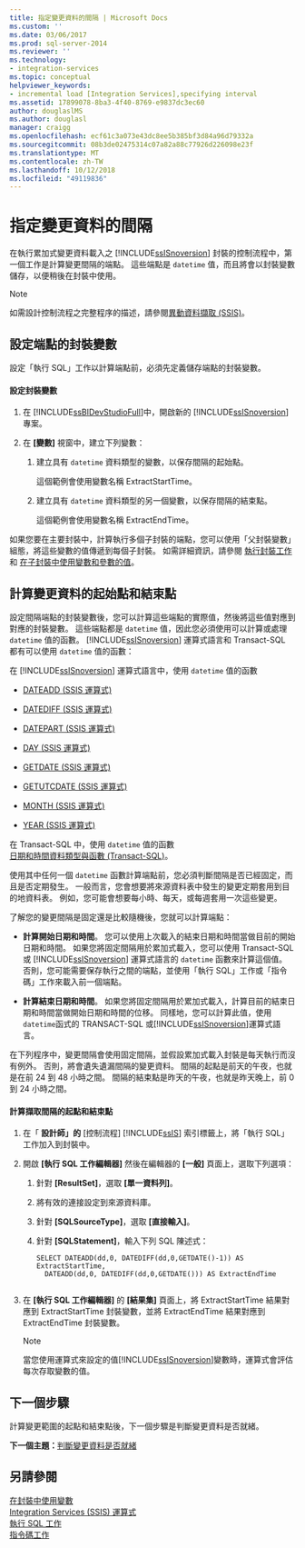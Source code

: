 ```yaml
---
title: 指定變更資料的間隔 | Microsoft Docs
ms.custom: ''
ms.date: 03/06/2017
ms.prod: sql-server-2014
ms.reviewer: ''
ms.technology:
- integration-services
ms.topic: conceptual
helpviewer_keywords:
- incremental load [Integration Services],specifying interval
ms.assetid: 17899078-8ba3-4f40-8769-e9837dc3ec60
author: douglaslMS
ms.author: douglasl
manager: craigg
ms.openlocfilehash: ecf61c3a073e43dc8ee5b385bf3d84a96d79332a
ms.sourcegitcommit: 08b3de02475314c07a82a88c77926d226098e23f
ms.translationtype: MT
ms.contentlocale: zh-TW
ms.lasthandoff: 10/12/2018
ms.locfileid: "49119836"
---
```

# <a name="specify-an-interval-of-change-data"></a>指定變更資料的間隔
  在執行累加式變更資料載入之 [!INCLUDE[ssISnoversion](../../includes/ssisnoversion-md.md)] 封裝的控制流程中，第一個工作是計算變更間隔的端點。 這些端點是 `datetime` 值，而且將會以封裝變數儲存，以便稍後在封裝中使用。  
  
> [!NOTE]  
>  如需設計控制流程之完整程序的描述，請參閱[異動資料擷取 &#40;SSIS&#41;](change-data-capture-ssis.md)。  
  
## <a name="set-up-package-variables-for-the-endpoints"></a>設定端點的封裝變數  
 設定「執行 SQL」工作以計算端點前，必須先定義儲存端點的封裝變數。  
  
#### <a name="to-set-up-package-variables"></a>設定封裝變數  
  
1.  在 [!INCLUDE[ssBIDevStudioFull](../../includes/ssbidevstudiofull-md.md)]中，開啟新的 [!INCLUDE[ssISnoversion](../../includes/ssisnoversion-md.md)] 專案。  
  
2.  在 **[變數]** 視窗中，建立下列變數：  
  
    1.  建立具有 `datetime` 資料類型的變數，以保存間隔的起始點。  
  
         這個範例會使用變數名稱 ExtractStartTime。  
  
    2.  建立具有 `datetime` 資料類型的另一個變數，以保存間隔的結束點。  
  
         這個範例會使用變數名稱 ExtractEndTime。  
  
 如果您要在主要封裝中，計算執行多個子封裝的端點，您可以使用「父封裝變數」組態，將這些變數的值傳遞到每個子封裝。 如需詳細資訊，請參閱 [執行封裝工作](../control-flow/execute-package-task.md) 和 [在子封裝中使用變數和參數的值](../use-the-values-of-variables-and-parameters-in-a-child-package.md)。  
  
## <a name="calculate-a-starting-point-and-an-ending-point-for-change-data"></a>計算變更資料的起始點和結束點  
 設定間隔端點的封裝變數後，您可以計算這些端點的實際值，然後將這些值對應到對應的封裝變數。 這些端點都是 `datetime` 值，因此您必須使用可以計算或處理 `datetime` 值的函數。 [!INCLUDE[ssISnoversion](../../includes/ssisnoversion-md.md)] 運算式語言和 Transact-SQL 都有可以使用 `datetime` 值的函數：  
  
 在 [!INCLUDE[ssISnoversion](../../includes/ssisnoversion-md.md)] 運算式語言中，使用 `datetime` 值的函數  
 -   [DATEADD &#40;SSIS 運算式&#41;](../expressions/dateadd-ssis-expression.md)  
  
-   [DATEDIFF &#40;SSIS 運算式&#41;](../expressions/datediff-ssis-expression.md)  
  
-   [DATEPART &#40;SSIS 運算式&#41;](../expressions/datepart-ssis-expression.md)  
  
-   [DAY &#40;SSIS 運算式&#41;](../expressions/day-ssis-expression.md)  
  
-   [GETDATE &#40;SSIS 運算式&#41;](../expressions/getdate-ssis-expression.md)  
  
-   [GETUTCDATE &#40;SSIS 運算式&#41;](../expressions/getutcdate-ssis-expression.md)  
  
-   [MONTH &#40;SSIS 運算式&#41;](../expressions/month-ssis-expression.md)  
  
-   [YEAR &#40;SSIS 運算式&#41;](../expressions/year-ssis-expression.md)  
  
 在 Transact-SQL 中，使用 `datetime` 值的函數  
 [日期和時間資料類型與函數 &#40;Transact-SQL&#41;](/sql/t-sql/functions/date-and-time-data-types-and-functions-transact-sql)。  
  
 使用其中任何一個 `datetime` 函數計算端點前，您必須判斷間隔是否已經固定，而且是否定期發生。 一般而言，您會想要將來源資料表中發生的變更定期套用到目的地資料表。 例如，您可能會想要每小時、每天，或每週套用一次這些變更。  
  
 了解您的變更間隔是固定還是比較隨機後，您就可以計算端點：  
  
-   **計算開始日期和時間**。 您可以使用上次載入的結束日期和時間當做目前的開始日期和時間。 如果您將固定間隔用於累加式載入，您可以使用 Transact-SQL 或 [!INCLUDE[ssISnoversion](../../includes/ssisnoversion-md.md)] 運算式語言的 `datetime` 函數來計算這個值。 否則，您可能需要保存執行之間的端點，並使用「執行 SQL」工作或「指令碼」工作來載入前一個端點。  
  
-   **計算結束日期和時間**。 如果您將固定間隔用於累加式載入，計算目前的結束日期和時間當做開始日期和時間的位移。 同樣地，您可以計算此值，使用`datetime`函式的 TRANSACT-SQL 或[!INCLUDE[ssISnoversion](../../includes/ssisnoversion-md.md)]運算式語言。  
  
 在下列程序中，變更間隔會使用固定間隔，並假設累加式載入封裝是每天執行而沒有例外。 否則，將會遺失遺漏間隔的變更資料。 間隔的起點是前天的午夜，也就是在前 24 到 48 小時之間。 間隔的結束點是昨天的午夜，也就是昨天晚上，前 0 到 24 小時之間。  
  
#### <a name="to-calculate-the-starting-point-and-ending-point-for-the-capture-interval"></a>計算擷取間隔的起點和結束點  
  
1.  在「 **設計師」的** [控制流程] [!INCLUDE[ssIS](../../includes/ssis-md.md)] 索引標籤上，將「執行 SQL」工作加入到封裝中。  
  
2.  開啟 **[執行 SQL 工作編輯器]** 然後在編輯器的 **[一般]** 頁面上，選取下列選項：  
  
    1.  針對 **[ResultSet]**，選取 **[單一資料列]**。  
  
    2.  將有效的連接設定到來源資料庫。  
  
    3.  針對 **[SQLSourceType]**，選取 **[直接輸入]**。  
  
    4.  針對 **[SQLStatement]**，輸入下列 SQL 陳述式：  
  
        ```  
        SELECT DATEADD(dd,0, DATEDIFF(dd,0,GETDATE()-1)) AS ExtractStartTime,  
          DATEADD(dd,0, DATEDIFF(dd,0,GETDATE())) AS ExtractEndTime  
  
        ```  
  
3.  在 **[執行 SQL 工作編輯器]** 的 **[結果集]** 頁面上，將 ExtractStartTime 結果對應到 ExtractStartTime 封裝變數，並將 ExtractEndTime 結果對應到 ExtractEndTime 封裝變數。  
  
    > [!NOTE]  
    >  當您使用運算式來設定的值[!INCLUDE[ssISnoversion](../../includes/ssisnoversion-md.md)]變數時，運算式會評估每次存取變數的值。  
  
## <a name="next-step"></a>下一個步驟  
 計算變更範圍的起點和結束點後，下一個步驟是判斷變更資料是否就緒。  
  
 **下一個主題：**[判斷變更資料是否就緒](determine-whether-the-change-data-is-ready.md)  
  
## <a name="see-also"></a>另請參閱  
 [在封裝中使用變數](../use-variables-in-packages.md)   
 [Integration Services &#40;SSIS&#41; 運算式](../expressions/integration-services-ssis-expressions.md)   
 [執行 SQL 工作](../control-flow/execute-sql-task.md)   
 [指令碼工作](../control-flow/script-task.md)  
  
  
